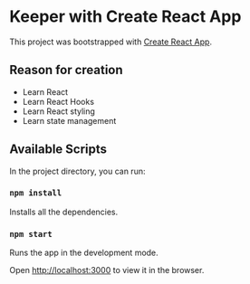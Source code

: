 # Keeper with Create React App

This project was bootstrapped with [Create React App](https://github.com/facebook/create-react-app).

## Reason for creation
* Learn React
* Learn React Hooks
* Learn React styling
* Learn state management

## Available Scripts

In the project directory, you can run:

### `npm install`
Installs all the dependencies.

### `npm start`
Runs the app in the development mode.

Open [http://localhost:3000](http://localhost:3000) to view it in the browser.

